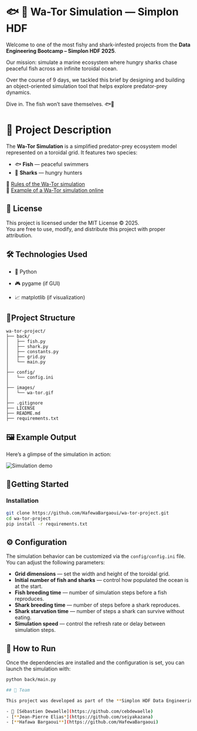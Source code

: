 # 🐟 🦈 Wa-Tor Simulation —  Simplon HDF
  

Welcome to one of the most fishy and shark-infested projects from the **Data Engineering Bootcamp – Simplon HDF 2025**.  

Our mission: simulate a marine ecosystem where hungry sharks chase peaceful fish across an infinite toroidal ocean.

Over the course of 9 days, we tackled this brief by designing and building an object-oriented simulation tool that helps explore predator-prey dynamics.

Dive in. The fish won’t save themselves. 🐟🦈
  
  
# 📌 Project Description  
  
The **Wa-Tor Simulation** is a simplified predator-prey ecosystem model represented on a toroidal grid. It features two species:  
- 🐟 **Fish** — peaceful swimmers  
- 🦈 **Sharks** — hungry hunters  
  
🔗 [Rules of the Wa-Tor simulation](https://en.wikipedia.org/wiki/Wa-Tor#Rules)  
🔗 [Example of a Wa-Tor simulation online](https://wa-tor.saidone.org/)


## 📜 License  
  
This project is licensed under the MIT License ©️ 2025.  
You are free to use, modify, and distribute this project with proper attribution.  
  
## 🛠️ Technologies Used  
  
-   🐍 Python
  
- 🎮 pygame (if GUI)  
  
-   📈  matplotlib (if visualization)  

## 📁Project Structure  
  
```
wa-tor-project/
├── back/
│   ├── fish.py
│   ├── shark.py
│   ├── constants.py
│   ├── grid.py
│   └── main.py
│
├── config/
│   └── config.ini
│
├── images/
│   └── wa-tor.gif
│
├── .gitignore
├── LICENSE
├── README.md
├── requirements.txt
```
  
  
## 🖼️ Example Output  
  
Here’s a glimpse of the simulation in action:  
  

![Simulation demo](images/wa-tor.gif)
  
  
## 🚀Getting Started  
  
### Installation  
  
```bash  
git clone https://github.com/HafewaBargaoui/wa-tor-project.git
cd wa-tor-project
pip install -r requirements.txt
```
## ⚙️ Configuration

The simulation behavior can be customized via the `config/config.ini` file. You can adjust the following parameters:

- **Grid dimensions** — set the width and height of the toroidal grid.  
- **Initial number of fish and sharks** — control how populated the ocean is at the start.  
- **Fish breeding time** — number of simulation steps before a fish reproduces.  
- **Shark breeding time** — number of steps before a shark reproduces.  
- **Shark starvation time** — number of steps a shark can survive without eating.  
- **Simulation speed** — control the refresh rate or delay between simulation steps.

## 🧪 How to Run

Once the dependencies are installed and the configuration is set, you can launch the simulation with:

```bash
python back/main.py

## 👥 Team

This project was developed as part of the **Simplon HDF Data Engineering Bootcamp 2025** by a team of 3 apprenants:

- 🔗 [Sébastien Dewaelle](https://github.com/cebdewaelle)  
- [**Jean-Pierre Elias*](https://github.com/seiyakazana)
- [**Hafawa Bargaoui**](https://github.com/HafewaBargaoui)  
